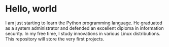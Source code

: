# Hello, world
I am just starting to learn the Python programming language. He graduated as a system administrator and defended an excellent diploma in information security. In my free time, I study innovations in various Linux distributions.
This repository will store the very first projects.
